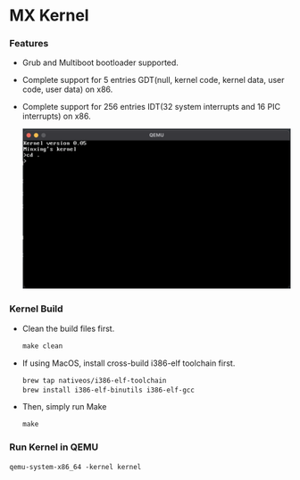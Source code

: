 # MX Kernel

### Features

- Grub and Multiboot bootloader supported.

- Complete support for 5 entries GDT(null, kernel code, kernel data, user code, user data) on x86.

- Complete support for 256 entries IDT(32 system interrupts and 16 PIC interrupts) on x86.

  ![](https://github.com/chenmx00/MX_Kernel/blob/master/img/version%200.05.png)

### Kernel Build

- Clean the build files first.

  ```makefile
  make clean
  ```

- If using MacOS, install cross-build i386-elf toolchain first.

  ```bash
  brew tap nativeos/i386-elf-toolchain 
  brew install i386-elf-binutils i386-elf-gcc
  ```

- Then, simply run Make

  ```makefile
  make
  ```

### Run Kernel in QEMU

```shell
qemu-system-x86_64 -kernel kernel
```

